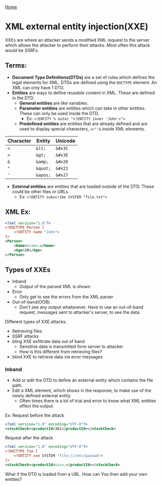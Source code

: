 <!--
 * This file is part of RS Cheat Sheets.
 *
 * RS Cheat Sheets is free software: you can redistribute it and/or modify
 * it under the terms of the GNU General Public License as published by
 * the Free Software Foundation, either version 3 of the License, or
 * (at your option) any later version.
 *
 * RS Cheat Sheets is distributed in the hope that it will be useful,
 * but WITHOUT ANY WARRANTY; without even the implied warranty of
 * MERCHANTABILITY or FITNESS FOR A PARTICULAR PURPOSE.  See the
 * GNU General Public License for more details.
 *
 * You should have received a copy of the GNU General Public License
 * along with RS Cheat Sheets. If not, see <https://www.gnu.org/licenses/>.
 */
-->

[Home](../README.md)

# XML external entity injection(XXE)

XXEs are where an attacker sends a modified XML request to the server which allows the attacker to perform their attacks. Most often this attack would be SSRFs.

## Terms:
- **Document Type Definitions(DTDs)** are a set of rules which defines the legal elements for XML. DTDs are defined using the `DOCTYPE` element. An XML can only have 1 DTD.
- **Entities** are ways to define reusable content in XML. These are defined in the DTD.
	- **General entities** are like variables.
	- **Parameter entities** are entities which can take in other entities. These can only be used inside the DTD.
		- Ex: `<!ENTITY % outer "<!ENTITY inner 'John'>">`
	- **Predefined entities** are entities that are already defined and are used to display special characters, `<>"'&` inside XML elements.

| Character | Entity   | Unicode |
|-----------|----------|---------|
| `<`       | `&lt;`   | `&#x3C` |
| `>`       | `&gt;`   | `&#x3E` |
| `&`       | `&amp;`  | `&#x26` |
| `"`       | `&quot;` | `&#x22` |
| `'`       | `&apos;` | `&#x27` |

- **External entities** are entities that are loaded outside of the DTD. These could be other files or URLs.
	- Ex: `<!ENTITY subscribe SYSTEM "file.txt">`

## XML Ex:

```xml
<?xml version="1.0"?>
<!DOCTYPE Person [
	<!ENTITY name "John">
]>
<Person>
	<Name>&name;</Name>
	<Age>20</Age>
</Person>
```

## Types of XXEs
- Inband
	- Output of the parsed XML is shown
- Error
	- Only get to see the errors from the XML parser
- Out-of-band(OOB)
	- Don't see any output whatsoever. Have to use an out-of-band request, messages sent to attacker's server, to see the data.

Different types of XXE attacks:
- Retrieving files
- SSRF attacks
- bling XXE exfiltrate data out of band
	- Sensitive data is transmitted form server to attacker
	- How is this different from retrieving files?
- blind XXE to retrieve data via error messages

### Inband
- Add or edit the DTD to define an external entity which contains the file path.
- Edit a XML element, which shows in the response, to make use of the newly defined external entity.
	- Often times there is a lot of trial and error to know what XML entities effect the output.

Ex:
Request before the attack
```xml
<?xml version="1.0" encoding="UTF-8"?>
<stockCheck><productId>381</productId></stockCheck>
```

Request after the attack
```xml
<?xml version="1.0" encoding="UTF-8"?>
<!DOCTYPE foo [
	<!ENTITY xxe SYSTEM "file:///etc/passwd">
]>
<stockCheck><productId>&xxe;</productId></stockCheck>
```

What if the DTD is loaded from a URL. How can You then add your own entities?
